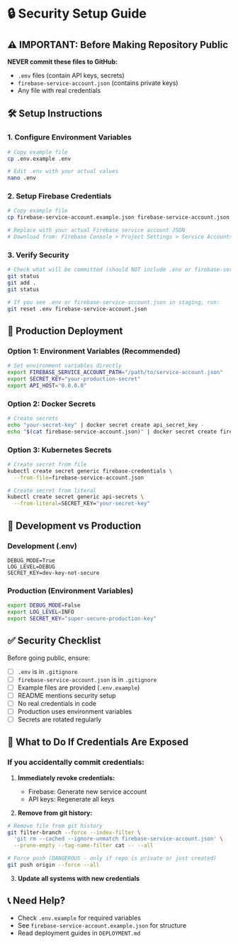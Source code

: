 # 🔒 Security Setup Guide

## ⚠️ IMPORTANT: Before Making Repository Public

**NEVER commit these files to GitHub:**
- `.env` files (contain API keys, secrets)
- `firebase-service-account.json` (contains private keys)
- Any file with real credentials

## 🛠️ Setup Instructions

### 1. Configure Environment Variables
```bash
# Copy example file
cp .env.example .env

# Edit .env with your actual values
nano .env
```

### 2. Setup Firebase Credentials
```bash
# Copy example file
cp firebase-service-account.example.json firebase-service-account.json

# Replace with your actual Firebase service account JSON
# Download from: Firebase Console > Project Settings > Service Accounts
```

### 3. Verify Security
```bash
# Check what will be committed (should NOT include .env or firebase-service-account.json)
git status
git add .
git status

# If you see .env or firebase-service-account.json in staging, run:
git reset .env firebase-service-account.json
```

## 🚀 Production Deployment

### Option 1: Environment Variables (Recommended)
```bash
# Set environment variables directly
export FIREBASE_SERVICE_ACCOUNT_PATH="/path/to/service-account.json"
export SECRET_KEY="your-production-secret"
export API_HOST="0.0.0.0"
```

### Option 2: Docker Secrets
```bash
# Create secrets
echo "your-secret-key" | docker secret create api_secret_key -
echo "$(cat firebase-service-account.json)" | docker secret create firebase_creds -
```

### Option 3: Kubernetes Secrets
```bash
# Create secret from file
kubectl create secret generic firebase-credentials \
  --from-file=firebase-service-account.json

# Create secret from literal
kubectl create secret generic api-secrets \
  --from-literal=SECRET_KEY="your-secret-key"
```

## 🔧 Development vs Production

### Development (.env)
```env
DEBUG_MODE=True
LOG_LEVEL=DEBUG
SECRET_KEY=dev-key-not-secure
```

### Production (Environment Variables)
```bash
export DEBUG_MODE=False
export LOG_LEVEL=INFO  
export SECRET_KEY="super-secure-production-key"
```

## ✅ Security Checklist

Before going public, ensure:
- [ ] `.env` is in `.gitignore`
- [ ] `firebase-service-account.json` is in `.gitignore`
- [ ] Example files are provided (`.env.example`)
- [ ] README mentions security setup
- [ ] No real credentials in code
- [ ] Production uses environment variables
- [ ] Secrets are rotated regularly

## 🚨 What to Do If Credentials Are Exposed

### If you accidentally commit credentials:

1. **Immediately revoke credentials:**
   - Firebase: Generate new service account
   - API keys: Regenerate all keys

2. **Remove from git history:**
```bash
# Remove file from git history
git filter-branch --force --index-filter \
  'git rm --cached --ignore-unmatch firebase-service-account.json' \
  --prune-empty --tag-name-filter cat -- --all

# Force push (DANGEROUS - only if repo is private or just created)
git push origin --force --all
```

3. **Update all systems with new credentials**

## 📞 Need Help?
- Check `.env.example` for required variables
- See `firebase-service-account.example.json` for structure
- Read deployment guides in `DEPLOYMENT.md`
